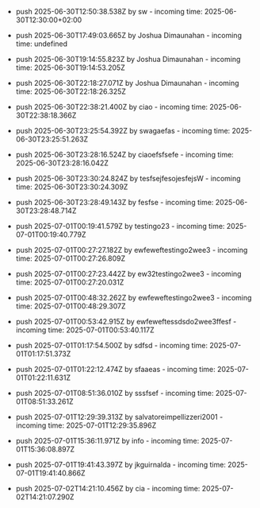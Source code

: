 - push 2025-06-30T12:50:38.538Z by sw - incoming time: 2025-06-30T12:30:00+02:00
- push 2025-06-30T17:49:03.665Z by Joshua Dimaunahan - incoming time: undefined
- push 2025-06-30T19:14:55.823Z by Joshua Dimaunahan - incoming time: 2025-06-30T19:14:53.205Z
- push 2025-06-30T22:18:27.071Z by Joshua Dimaunahan - incoming time: 2025-06-30T22:18:26.325Z
- push 2025-06-30T22:38:21.400Z by ciao - incoming time: 2025-06-30T22:38:18.366Z
- push 2025-06-30T23:25:54.392Z by swagaefas - incoming time: 2025-06-30T23:25:51.263Z
- push 2025-06-30T23:28:16.524Z by ciaoefsfsefe - incoming time: 2025-06-30T23:28:16.042Z
- push 2025-06-30T23:30:24.824Z by tesfsejfesojesfejsW - incoming time: 2025-06-30T23:30:24.309Z
- push 2025-06-30T23:28:49.143Z by fesfse - incoming time: 2025-06-30T23:28:48.714Z
- push 2025-07-01T00:19:41.579Z by testingo23 - incoming time: 2025-07-01T00:19:40.779Z
- push 2025-07-01T00:27:27.182Z by ewfeweftestingo2wee3 - incoming time: 2025-07-01T00:27:26.809Z
- push 2025-07-01T00:27:23.442Z by ew32testingo2wee3 - incoming time: 2025-07-01T00:27:20.031Z

- push 2025-07-01T00:48:32.262Z by ewfeweftestingo2wee3 - incoming time: 2025-07-01T00:48:29.307Z
- push 2025-07-01T00:53:42.915Z by ewfeweftessdsdo2wee3ffesf - incoming time: 2025-07-01T00:53:40.117Z
- push 2025-07-01T01:17:54.500Z by sdfsd - incoming time: 2025-07-01T01:17:51.373Z
- push 2025-07-01T01:22:12.474Z by sfaaeas - incoming time: 2025-07-01T01:22:11.631Z
- push 2025-07-01T08:51:36.010Z by sssfsef - incoming time: 2025-07-01T08:51:33.261Z
- push 2025-07-01T12:29:39.313Z by salvatoreimpellizzeri2001 - incoming time: 2025-07-01T12:29:35.896Z
- push 2025-07-01T15:36:11.971Z by info - incoming time: 2025-07-01T15:36:08.897Z
- push 2025-07-01T19:41:43.397Z by jkguirnalda - incoming time: 2025-07-01T19:41:40.866Z
- push 2025-07-02T14:21:10.456Z by cia - incoming time: 2025-07-02T14:21:07.290Z
